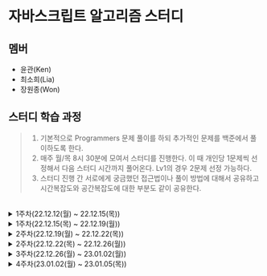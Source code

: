 # 자바스크립트 알고리즘 스터디

## 멤버

- 윤관(Ken)
- 최소희(Lia)
- 장원종(Won)

## 스터디 학습 과정

> 1. 기본적으로 Programmers 문제 풀이를 하되 추가적인 문제를 백준에서 풀이하도록 한다.
> 2. 매주 월/목 8시 30분에 모여서 스터디를 진행한다. 이 때 개인당 1문제씩 선정해서 다음 스터디 시간까지 풀어온다. Lv1의 경우 2문제 선정 가능하다.
> 3. 스터디 진행 간 서로에게 궁금했던 접근법이나 풀이 방법에 대해서 공유하고 시간복잡도와 공간복잡도에 대한 부분도 같이 공유한다.

<br>
<details>
  <summary>1주차(22.12.12(월) ~ 22.12.15(목))</summary>

#### Lv2

- 숫자 카드 나누기
- 귤 고르기

#### Lv1

- 숫자 짝꿍
- 명예의 전당(1)
- 비밀지도
- 문자열 나누기

</details>

<details>
  <summary>1주차(22.12.15(목) ~ 22.12.19(월))</summary>

#### Lv2

- 점찍기
- 큰 수 만들기
- 할인행사

#### Lv1

- 가장 가까운 같은 글자
- 로또의 최고 순위와 최저 순위
- 성격 유형 검사하기

</details>

<details>
  <summary>2주차(22.12.19(월) ~ 22.12.22(목))</summary>

#### Lv2

- 택배상자

#### Lv1

- 과일장수
- 기사단원의 무기

</details>

<details>
  <summary>2주차(22.12.22(목) ~ 22.12.26(월))</summary>

#### Lv2

- 게임 맵 최단거리
- 연속 부분 수열 합의 개수
- 카펫

</details>

<details>
  <summary>3주차(22.12.26(월) ~ 23.01.02(월))</summary>

#### Lv1

- 삼총사

#### Lv2

- 캐시
- 롤케이크 자르기

</details>

<details>
  <summary>4주차(23.01.02(월) ~ 23.01.05(목))</summary>

#### Lv2

- 올바른 괄호
- 숫자의 표현
- JadenCase 문자열 만들기

</details>
